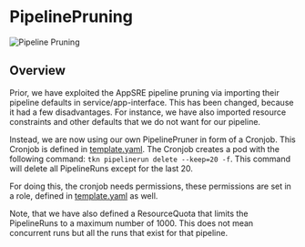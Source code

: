 # PipelinePruning

![Pipeline Pruning](assets/cad_pipeline_pruning.drawio.png)

## Overview

Prior, we have exploited the AppSRE pipeline pruning via importing their pipeline defaults in service/app-interface.
This has been changed, because it had a few disadvantages. For instance, we have also imported resource constraints
and other defaults that we do not want for our pipeline.

Instead, we are now using our own PipelinePruner in form of a Cronjob. This Cronjob is defined in [template.yaml](template.yaml).
The Cronjob creates a pod with the following command: `tkn pipelinerun delete --keep=20 -f`.
This command will delete all PipelineRuns except for the last 20.

For doing this, the cronjob needs permissions, these permissions are set in a role, defined in  [template.yaml](template.yaml) as well.

Note, that we have also defined a ResourceQuota that limits the PipelineRuns to a maximum number of 1000. This does not mean concurrent runs but all the runs that exist for that pipeline.
